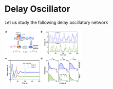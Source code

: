 # Delay Oscillator
Let us study the following delay oscillatory network

<img src="../assets/Fig6.png" width="50%"/>